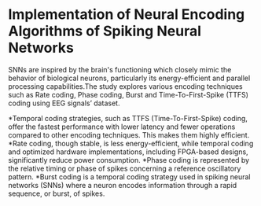 # Implementation of Neural Encoding Algorithms of Spiking Neural Networks

SNNs are inspired by the brain's functioning which closely mimic the behavior of biological neurons, particularly its energy-efficient and parallel processing capabilities.The study explores various encoding techniques such as Rate coding, Phase coding, Burst and Time-To-First-Spike (TTFS) coding using EEG signals’ dataset.

*Temporal coding strategies, such as TTFS (Time-To-First-Spike) coding, offer the fastest performance with lower latency and fewer operations compared to other encoding techniques. This makes them highly efficient.
*Rate coding, though stable, is less energy-efficient, while temporal coding and optimized hardware implementations, including FPGA-based designs, significantly reduce power consumption.
*Phase coding is represented by the relative timing or phase of spikes concerning a reference oscillatory pattern.
*Burst coding is a temporal coding strategy used in spiking neural networks (SNNs) where a neuron encodes information through a rapid sequence, or burst, of spikes.

